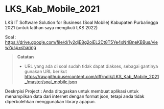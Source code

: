 # LKS_Kab_Mobile_2021

LKS IT Software Solution for Business (Soal Mobile) Kabupaten Purbalingga 2021 (untuk latihan saya mengikuti LKS 2022)

Soal : https://drive.google.com/file/d/1y2djE8g2oiEL2Dt8T5Ye4xN4BneKBBus/view?usp=sharing
> **Catatan** 
> - URL yang ada di soal sudah tidak dapat diakses, sebagai gantinya gunakan URL berikut https://raw.githubusercontent.com/dffrndik/LKS_Kab_Mobile_2021_/master/soal_mobile.json

Deskrpisi Project : 
Anda ditugaskan untuk membuat aplikasi untuk menampilkan data dari internet dengan format json, tetapi anda tidak diperbolehkan menggunakan library apapun. 
